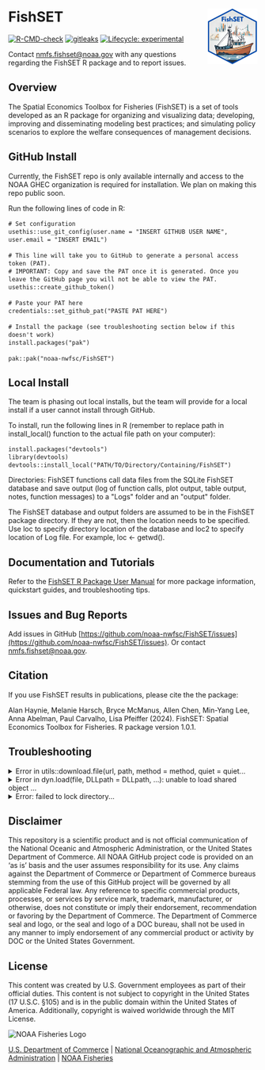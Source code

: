 # FishSET  <img src="man/figures/logo.png" align="right" align="right" width="20%"  hspace="0" vspace="0"/>

<!-- badges: start -->
[![R-CMD-check](https://github.com/noaa-nwfsc/FishSET/actions/workflows/R-CMD-check.yaml/badge.svg)](https://github.com/noaa-nwfsc/FishSET/actions/workflows/R-CMD-check.yaml)
[![gitleaks](https://github.com/noaa-nwfsc/FishSET/actions/workflows/secretScan.yml/badge.svg)](https://github.com/noaa-nwfsc/FishSET/actions/workflows/secretScan.yml)
[![Lifecycle: experimental](https://img.shields.io/badge/lifecycle-experimental-orange.svg)](https://lifecycle.r-lib.org/articles/stages.html#experimental)
<!-- badges: end -->

Contact nmfs.fishset@noaa.gov with any questions regarding the FishSET R package and to report issues.

## Overview
The Spatial Economics Toolbox for Fisheries (FishSET) is a set of tools developed as an R package for organizing and visualizing data; developing, improving and disseminating modeling best practices; and simulating policy scenarios to explore the welfare consequences of management decisions. 

## GitHub Install
Currently, the FishSET repo is only available internally and access to the NOAA GHEC organization is required for installation. We plan on making this repo public soon.

Run the following lines of code in R:

```
# Set configuration
usethis::use_git_config(user.name = "INSERT GITHUB USER NAME", user.email = "INSERT EMAIL")

# This line will take you to GitHub to generate a personal access token (PAT).
# IMPORTANT: Copy and save the PAT once it is generated. Once you leave the GitHub page you will not be able to view the PAT.
usethis::create_github_token()

# Paste your PAT here
credentials::set_github_pat("PASTE PAT HERE")

# Install the package (see troubleshooting section below if this doesn't work)
install.packages("pak")

pak::pak("noaa-nwfsc/FishSET")
```

## Local Install
The team is phasing out local installs, but the team will provide for a local install if a user cannot install through GitHub.

To install, run the following lines in R (remember to replace path in install_local() function to the actual file path on your computer):

```
install.packages("devtools")
library(devtools)
devtools::install_local("PATH/TO/Directory/Containing/FishSET")
```

Directories:
FishSET functions call data files from the SQLite FishSET database and save output (log of function calls, plot output, table output, notes, function messages) to a "Logs" folder and an "output" folder.

The FishSET database and output folders are assumed to be in the FishSET package directory. If they are not, 
then the location needs to be specified.
Use loc to specify directory location of the database and loc2 to specify location of Log file.
For example, loc <- getwd().


## Documentation and Tutorials

Refer to the [FishSET R Package User Manual](https://docs.google.com/document/d/1p8mK65uG8yp-HbzCeBgtO0q6DSpKV1Zyk_ucNskt5ug/edit) for more package information, quickstart guides, and troubleshooting tips.

## Issues and Bug Reports

Add issues in GitHub [https://github.com/noaa-nwfsc/FishSET/issues](https://github.com/noaa-nwfsc/FishSET/issues). Or contact nmfs.fishset@noaa.gov.

## <a name="cite"> Citation </a>

If you use FishSET results in publications, please cite the the package:

Alan Haynie, Melanie Harsch, Bryce McManus, Allen Chen, Min-Yang Lee, Anna Abelman, Paul Carvalho, Lisa Pfeiffer (2024). FishSET: Spatial Economics Toolbox for Fisheries. R package version 1.0.1.

## Troubleshooting
<details><summary>Error in utils::download.file(url, path, method = method, quiet = quiet...</summary>
Run the following line of code, then run remotes::install_github
  
```options(download.file.method = "wininet")```
</details> 

<details><summary>Error in dyn.load(file, DLLpath = DLLpath, ...): unable to load shared object ... </summary>
This error message indicates that the filepath to a necessary package is 'corrupted' and cannot load properly. To fix this issue, reinstall the package indicated in the error message using `install.packages([Name of package])` and restart the R session. If the issue persists, try uninstalling and reinstalling R/RStudio. If both options fail, report the[issue](https://gitlab-afsc.fisheries.noaa.gov/bryce.mcmanus/FishSET_RPackage/-/issues).
</details> 

<details><summary>Error: failed to lock directory...</summary>
This error could appear when your last package installation was interrupted, when updated you version of R, and probably other situations that we are not aware of.  

1. Locate and delete the ".../00LOCK-[packagename]" and "[packagename]" folders in the library folder, which should be displayed with the error message (this can also be done using the unlink() function in R), then attempt to reinstall the problem package using install.packages(). If FishSET is the problem package, follow the steps above to install again.

2. If the first options does not work, try adding "--no-lock" to your install options: "install.packages(INSTALL_opts = '--no-lock')" 
</details> 

## Disclaimer

This repository is a scientific product and is not official communication of the National Oceanic and Atmospheric Administration, or the United States Department of Commerce. All NOAA GitHub project code is provided on an ‘as is’ basis and the user assumes responsibility for its use. Any claims against the Department of Commerce or Department of Commerce bureaus stemming from the use of this GitHub project will be governed by all applicable Federal law. Any reference to specific commercial products, processes, or services by service mark, trademark, manufacturer, or otherwise, does not constitute or imply their endorsement, recommendation or favoring by the Department of Commerce. The Department of Commerce seal and logo, or the seal and logo of a DOC bureau, shall not be used in any manner to imply endorsement of any commercial product or activity by DOC or the United States Government.

## License
This content was created by U.S. Government employees as part of their official duties. This content is not subject to copyright in the United States (17 U.S.C. §105) and is in the public domain within the United States of America. Additionally, copyright is waived worldwide through the MIT License.

<img src="https://raw.githubusercontent.com/nmfs-fish-tools/nmfspalette/main/man/figures/noaa-fisheries-rgb-2line-horizontal-small.png" width="200" style="height: 75px !important;"   alt="NOAA Fisheries Logo">


 [U.S. Department of Commerce](https://www.commerce.gov/) | [National Oceanographic and Atmospheric Administration](https://www.noaa.gov) | [NOAA Fisheries](https://www.fisheries.noaa.gov/)


